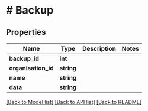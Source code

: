 # # Backup

## Properties

Name | Type | Description | Notes
------------ | ------------- | ------------- | -------------
**backup_id** | **int** |  |
**organisation_id** | **string** |  |
**name** | **string** |  |
**data** | **string** |  |

[[Back to Model list]](../../README.md#models) [[Back to API list]](../../README.md#endpoints) [[Back to README]](../../README.md)

